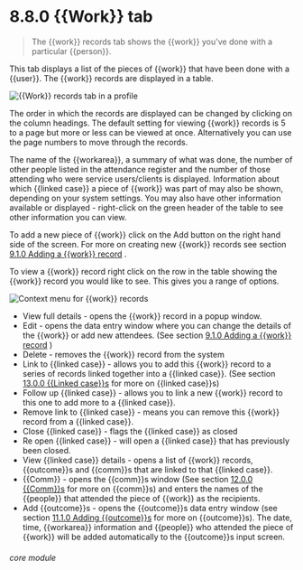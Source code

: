 # 8.8.0    {{Work}} tab

> The {{work}} records tab shows the {{work}} you've done with a particular {{person}}. 

This tab displays a list of the pieces of {{work}} that have been done with a {{user}}. The {{work}} records are displayed in a table.

![{{Work}} records tab in a profile]({{imgpath}}49b.png)

The order in which the records are displayed can be changed by clicking on the column headings. The default setting for viewing {{work}} records is 5 to a page but more or less can be viewed at once. Alternatively you can use the page numbers to move through the records.

The name of the {{workarea}}, a summary of what was done, the number of other people listed in the attendance register and the number of those attending who were service users/clients is displayed. Information about which {{linked case}} a piece of {{work}} was part of may also be shown, depending on your system settings. You may also have other information available or displayed - right-click on the green header of the table to see other information you can view.

To add a new piece of {{work}} click on the Add button on the right hand side of the screen. For more on creating new {{work}} records see section [9.1.0  Adding a {{work}} record](/help/index/v/{{version}}/p/9.1.0) .

To view a {{work}} record right click on the row in the table showing the {{work}} record you would like to see. This gives you a range of options.

![Context menu for {{work}} records]({{imgpath}}49b.png)

  * View full details - opens the {{work}} record in a popup window.
  * Edit - opens the data entry window where you can change the details of the {{work}} or add new attendees. (See section [9.1.0  Adding a {{work}} record](/help/index/v/{{version}}/p/9.1.0) )
  * Delete - removes the {{work}} record from the system
  * Link to {{linked case}} - allows you to add this {{work}} record to a series of records linked together into a {{linked case}}. (See section [13.0.0  {{Linked case}}s](/help/index/v/{{version}}/p/13.0.0) for more on {{linked case}}s)
  * Follow up {{linked case}} - allows you to link a new {{work}} record to this one to add more to a {{linked case}}.
  * Remove link to {{linked case}} - means you can remove this {{work}} record from a {{linked case}}.
  * Close {{linked case}} - flags the {{linked case}} as closed
  * Re open {{linked case}} - will open a {{linked case}} that has previously been closed.
  * View {{linked case}} details - opens a list of {{work}} records, {{outcome}}s and {{comm}}s that are linked to that {{linked case}}.
  * {{Comm}} - opens the {{comm}}s window (See section [12.0.0  {{Comm}}s](/help/index/v/{{version}}/p/12.0.0) for more on {{comm}}s) and enters the names of the {{people}} that attended the piece of {{work}} as the recipients.
  * Add {{outcome}}s - opens the {{outcome}}s data entry window (see section [11.1.0  Adding {{outcome}}s](/help/index/v/{{version}}/p/11.1.0) for more on {{outcome}}s). The date, time, {{workarea}} information and {{people}} who attended the piece of {{work}} will be added automatically to the {{outcome}}s input screen. 

###### core module


